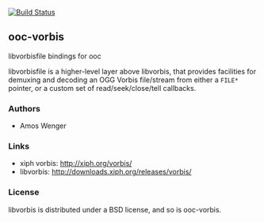 [![Build Status](https://secure.travis-ci.org/fasterthanlime/ooc-vorbis.png?branch=master)](https://travis-ci.org/fasterthanlime/ooc-vorbis)

## ooc-vorbis

libvorbisfile bindings for ooc

libvorbisfile is a higher-level layer above libvorbis, that provides
facilities for demuxing and decoding an OGG Vorbis file/stream from
either a `FILE*` pointer, or a custom set of read/seek/close/tell callbacks.

### Authors

  * Amos Wenger

### Links

  * xiph vorbis: http://xiph.org/vorbis/
  * libvorbis: http://downloads.xiph.org/releases/vorbis/

### License

libvorbis is distributed under a BSD license, and so is ooc-vorbis.
  
